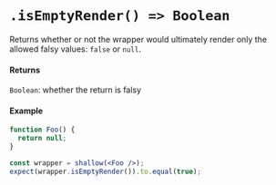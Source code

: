 # `.isEmptyRender() => Boolean`

Returns whether or not the wrapper would ultimately render only the allowed falsy values: `false` or `null`.

#### Returns

`Boolean`: whether the return is falsy

#### Example

```jsx
function Foo() {
  return null;
}

const wrapper = shallow(<Foo />);
expect(wrapper.isEmptyRender()).to.equal(true);
```
